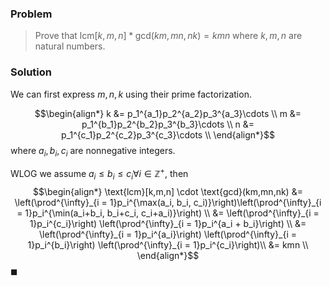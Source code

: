 ### Problem
> Prove that $\text{lcm}[k,m,n]*\text{gcd}(km,mn,nk)= kmn$ where $k,m,n$ are natural numbers.

### Solution
We can first express $m, n, k$ using their prime factorization.

$$\begin{align*}
k &= p_1^{a_1}p_2^{a_2}p_3^{a_3}\cdots \\
m &= p_1^{b_1}p_2^{b_2}p_3^{b_3}\cdots \\
n &= p_1^{c_1}p_2^{c_2}p_3^{c_3}\cdots \\
\end{align*}$$
where $a_i, b_i, c_i$ are nonnegative integers.

WLOG we assume $a_i \le b_i \le c_i \forall i \in \mathbb{Z^+}$, then
$$\begin{align*}
\text{lcm}[k,m,n] \cdot \text{gcd}(km,mn,nk) &= \left(\prod^{\infty}_{i = 1}p_i^{\max(a_i, b_i, c_i)}\right)\left(\prod^{\infty}_{i = 1}p_i^{\min(a_i+b_i, b_i+c_i, c_i+a_i)}\right) \\
&= \left(\prod^{\infty}_{i = 1}p_i^{c_i}\right) \left(\prod^{\infty}_{i = 1}p_i^{a_i + b_i}\right) \\
&= \left(\prod^{\infty}_{i = 1}p_i^{a_i}\right) \left(\prod^{\infty}_{i = 1}p_i^{b_i}\right) \left(\prod^{\infty}_{i = 1}p_i^{c_i}\right)\\
&= kmn \\
\end{align*}$$
$\blacksquare$

